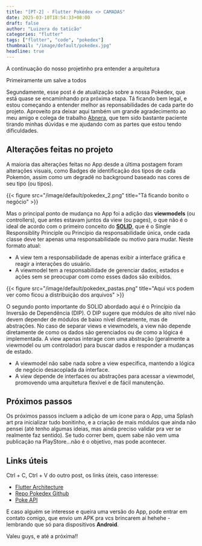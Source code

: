 ```yaml
---
title: "[PT-2] - Flutter Pokédex <> CAMADAS"
date: 2025-03-10T18:54:33+08:00
draft: false
author: "Luizera do taticão"
categories: "flutter"
tags: ["flutter", "code", "pokedex"]
thumbnail: "/image/default/pokedex.jpg"
headline: true
---
```

A continuação do nosso projetinho pra entender a arquitetura
<!--more-->

Primeiramente um salve a todos

Segundamente, esse post é de atualização sobre a nossa Pokedex, que está quase se encaminhando pra próxima etapa. Tá ficando bem legal, e estou começando a entender melhor as reponsabilidades de cada parte do projeto. Aproveito pra deixar aqui também um grande agradecimento ao meu amigo e colega de trabalho [Abnera](https://github.com/AbnerRibeirodaSilva), que tem sido bastante paciente tirando minhas dúvidas e me ajudando com as partes que estou tendo dificuldades.

## Alterações feitas no projeto

A maioria das alterações feitas no App desde a última postagem foram alterações visuais, como Badges de identificação dos tipos de cada Pokemón, assim como um degradê no background baseado nas cores de seu tipo (ou tipos).

{{< figure src="/image/default/pokedex_2.png" title="Tá ficando bonito o negócio" >}}

Mas o principal ponto de mudança no App foi a adição das **viewmodels** (ou controllers), que antes estavam juntos da view (ou pages), o que não é o ideal de acordo com o primeiro conceito do **[SOLID](https://medium.com/desenvolvendo-com-paixao/o-que-%C3%A9-solid-o-guia-completo-para-voc%C3%AA-entender-os-5-princ%C3%ADpios-da-poo-2b937b3fc530)**, que é o Single Responsiblity Principle ou Princípio da responsabilidade única, onde cada classe deve ter apenas uma responsabilidade ou motivo para mudar. Neste formato atual:

- A view tem a responsabilidade de apenas exibir a interface gráfica e reagir a interações do usuário.
- A viewmodel tem a responsabilidade de gerenciar dados, estados e ações sem se preocupar com como esses dados são exibidos.

{{< figure src="/image/default/pokedex_pastas.png" title="Aqui vcs podem ver como ficou a distribuição dos arquivos" >}}

O segundo ponto importante do SOLID abordado aqui é o Princípio da Inversão de Dependência (DIP). O DIP sugere que módulos de alto nível não devem depender de módulos de baixo nível diretamente, mas de abstrações. No caso de separar views e viewmodels, a view não depende diretamente de como os dados são gerenciados ou de como a lógica é implementada. A view apenas interage com uma abstração (geralmente a viewmodel ou um controlador) para buscar dados e responder a mudanças de estado.

- A viewmodel não sabe nada sobre a view específica, mantendo a lógica de negócio desacoplada da interface.
- A view depende de interfaces ou abstrações para acessar a viewmodel, promovendo uma arquitetura flexível e de fácil manutenção.


## Próximos passos

Os próximos passos incluem a adição de um ícone para o App, uma Splash art pra inicializar tudo bonitinho, e a criação de mais módulos que ainda não pensei (até tenho algumas ideias, mas ainda preciso validar pra ver se realmente faz sentido). Se tudo correr bem, quem sabe não vem uma publicação na PlayStore...não é o objetivo, mas pode acontecer.

## Links úteis

Ctrl + C, Ctrl + V do outro post, os links úteis, caso interesse:

- [Flutter Architecture](https://docs.flutter.dev/app-architecture)
- [Repo Pokedex Github](https://github.com/silva-luiz/pokedex)
- [Poke API](https://pokeapi.co/)

E caso alguém se interesse e queira uma versão do App, pode entrar em contato comigo, que envio um APK pra vcs brincarem aí hehehe - lembrando que só para dispositivos **Android**.

Valeu guys, e até a próxima!!